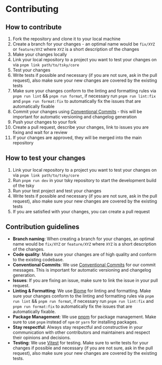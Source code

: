 # Contributing

## How to contribute

1. Fork the repository and clone it to your local machine
2. Create a branch for your changes - an optimal name would be `fix/XYZ` or `feature/XYZ` where `XYZ` is a short description of the changes
3. Make your changes locally
4. Link your local repository to a project you want to test your changes on via `pnpm link path/to/tsky/core`
5. Test your changes
6. Write tests if possible and necessary (if you are not sure, ask in the pull request), also make sure your new changes are covered by the existing tests
7. Make sure your changes conform to the linting and formatting rules via `pnpm run lint` && `pnpm run format`, if necessary run `pnpm run lint:fix` and `pnpm run format:fix` to automatically fix the issues that are automatically fixable
8. Commit your changes using [Conventional Commits](https://www.conventionalcommits.org/en/v1.0.0/) - this will be important for automatic versioning and changelog generation
9. Push your changes to your fork
10. Create a pull request, describe your changes, link to issues you are fixing and wait for a review
11. If your changes are approved, they will be merged into the main repository

## How to test your changes

1. Link your local repository to a project you want to test your changes on via `pnpm link path/to/tsky/core`
2. Run `pnpm run dev` in your tsky repository to start the development build of the tsky
3. Run your test project and test your changes
4. Write tests if possible and necessary (if you are not sure, ask in the pull request), also make sure your new changes are covered by the existing tests
5. If you are satisfied with your changes, you can create a pull request

## Contribution guidelines

- **Branch naming**: When creating a branch for your changes, an optimal name would be `fix/XYZ` or `feature/XYZ` where `XYZ` is a short description of the changes.
- **Code quality**: Make sure your changes are of high quality and conform to the existing codebase.
- **Conventional Commits**: We use [Conventional Commits](https://www.conventionalcommits.org/en/v1.0.0/) for our commit messages. This is important for automatic versioning and changelog generation.
- **Issues**: If you are fixing an issue, make sure to link the issue in your pull request.
- **Linting & Formatting**: We use [Biome](https://biomejs.dev/) for linting and formatting. Make sure your changes conform to the linting and formatting rules via `pnpm run lint` && `pnpm run format`, if necessary run `pnpm run lint:fix` and `pnpm run format:fix` to automatically fix the issues that are automatically fixable.
- **Package Management**: We use [pnpm](https://pnpm.io/) for package management. Make sure to use `pnpm` instead of `npm` or `yarn` for installing packages.
- **Stay respectful**: Always stay respectful and constructive in your communication with other contributors and maintainers and respect their opinions and decisions.
- **Testing**: We use [Vitest](https://vitest.dev/) for testing. Make sure to write tests for your changes if possible and necessary (if you are not sure, ask in the pull request), also make sure your new changes are covered by the existing tests.